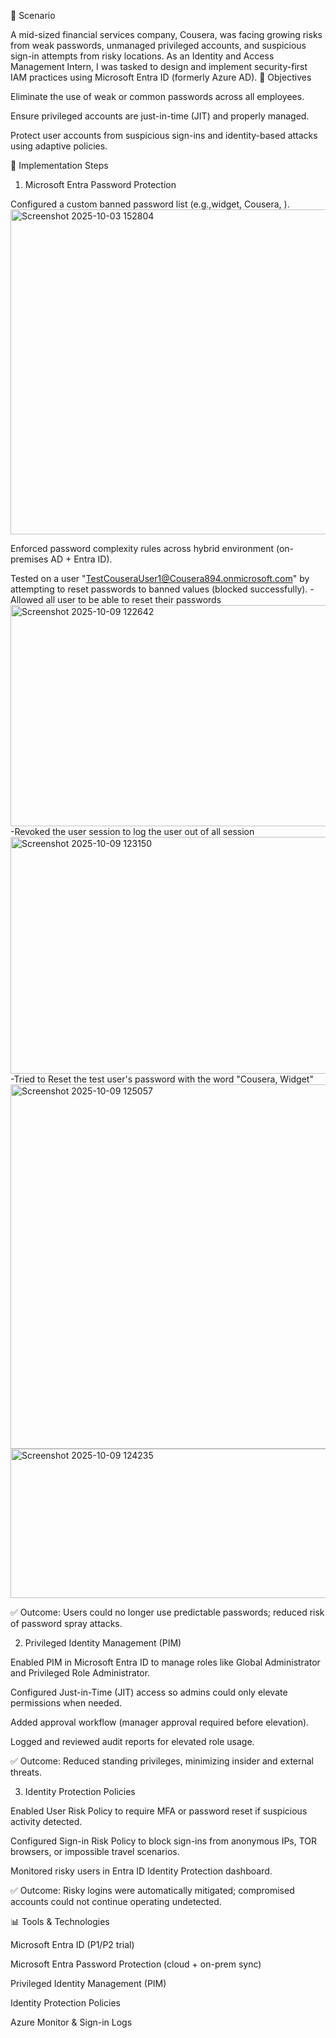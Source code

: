 📌 Scenario

A mid-sized financial services company, Cousera, was facing growing risks from weak passwords, unmanaged privileged accounts, and suspicious sign-in attempts from risky locations.
As an Identity and Access Management Intern, I was tasked to design and implement security-first IAM practices using Microsoft Entra ID (formerly Azure AD).
🎯 Objectives

Eliminate the use of weak or common passwords across all employees.

Ensure privileged accounts are just-in-time (JIT) and properly managed.

Protect user accounts from suspicious sign-ins and identity-based attacks using adaptive policies.

🔧 Implementation Steps
1. Microsoft Entra Password Protection

Configured a custom banned password list (e.g.,widget, Cousera, ).
<img width="1081" height="520" alt="Screenshot 2025-10-03 152804" src="https://github.com/user-attachments/assets/0bbbfa6f-0ca7-47e4-ad2d-888e5be89297" />


Enforced password complexity rules across hybrid environment (on-premises AD + Entra ID).

Tested on a user "TestCouseraUser1@Cousera894.onmicrosoft.com" by attempting to reset passwords to banned values (blocked successfully).
    -Allowed all user to be able to reset their passwords
    <img width="1622" height="354" alt="Screenshot 2025-10-09 122642" src="https://github.com/user-attachments/assets/2cff2a00-7269-4bb8-a184-50a375ac1bac" />
    -Revoked the user session to log the user out of all session
    <img width="1007" height="379" alt="Screenshot 2025-10-09 123150" src="https://github.com/user-attachments/assets/82f6f5d9-2254-4657-ae8d-f8f58590d677" />
    -Tried to Reset the test user's password with the word  "Cousera, Widget"
    <img width="1239" height="583" alt="Screenshot 2025-10-09 125057" src="https://github.com/user-attachments/assets/b1e4a92a-8721-43d6-afb0-4a15ed59386d" /> <img width="597" height="239" alt="Screenshot 2025-10-09 124235" src="https://github.com/user-attachments/assets/1d6b8619-46d7-41b2-a506-fd4645fda042" />


    
    


✅ Outcome: Users could no longer use predictable passwords; reduced risk of password spray attacks.

2. Privileged Identity Management (PIM)

Enabled PIM in Microsoft Entra ID to manage roles like Global Administrator and Privileged Role Administrator.

Configured Just-in-Time (JIT) access so admins could only elevate permissions when needed.

Added approval workflow (manager approval required before elevation).

Logged and reviewed audit reports for elevated role usage.

✅ Outcome: Reduced standing privileges, minimizing insider and external threats.

3. Identity Protection Policies

Enabled User Risk Policy to require MFA or password reset if suspicious activity detected.

Configured Sign-in Risk Policy to block sign-ins from anonymous IPs, TOR browsers, or impossible travel scenarios.

Monitored risky users in Entra ID Identity Protection dashboard.

✅ Outcome: Risky logins were automatically mitigated; compromised accounts could not continue operating undetected.

📊 Tools & Technologies

Microsoft Entra ID (P1/P2 trial)

Microsoft Entra Password Protection (cloud + on-prem sync)

Privileged Identity Management (PIM)

Identity Protection Policies

Azure Monitor & Sign-in Logs
